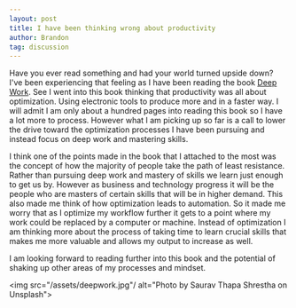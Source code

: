 ```yaml
---
layout: post
title: I have been thinking wrong about productivity
author: Brandon
tag: discussion
---
```

Have you ever read something and had your world turned upside down? I've been experiencing that feeling as I have been reading the book [Deep Work](https://www.iambrandoncole.com/deepwork). See I went into this book thinking that productivity was all about optimization. Using electronic tools to produce more and in a faster way. I will admit I am only about a hundred pages into reading this book so I have a lot more to process. However what I am picking up so far is a call to lower the drive toward the optimization processes I have been pursuing and instead focus on deep work and mastering skills.

I think one of the points made in the book that I attached to the most was the concept of how the majority of people take the path of least resistance. Rather than pursuing deep work and mastery of skills we learn just enough to get us by. However as business and technology progress it will be the people who are masters of certain skills that will be in higher demand. This also made me think of how optimization leads to automation. So it made me worry that as I optimize my workflow further it gets to a point where my work could be replaced by a computer or machine. Instead of optimization I am thinking more about the process of taking time to learn crucial skills that makes me more valuable and allows my output to increase as well.

I am looking forward to reading further into this book and the potential of shaking up other areas of my processes and mindset.

<img src="/assets/deepwork.jpg"/ alt="Photo by Saurav Thapa Shrestha on Unsplash">
